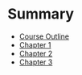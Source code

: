 # Summary

- [Course Outline](./outline.md)
- [Chapter 1](./chapter_1.md)
- [Chapter 2](./chapter_2.md)
- [Chapter 3](./chapter_3.md)
